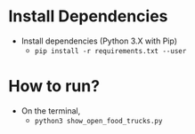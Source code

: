 # Install Dependencies

- Install dependencies (Python 3.X with Pip)
    - ``pip install -r requirements.txt --user``


# How to run?

- On the terminal, 
	- ``python3 show_open_food_trucks.py``